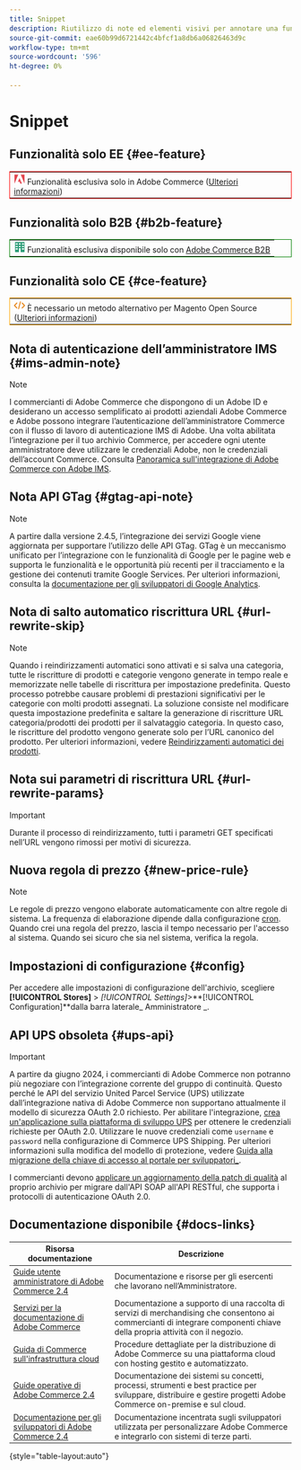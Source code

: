```yaml
---
title: Snippet
description: Riutilizzo di note ed elementi visivi per annotare una funzione o una pagina applicata a una specifica edizione
source-git-commit: eae60b99d6721442c4bfcf1a8db6a06826463d9c
workflow-type: tm+mt
source-wordcount: '596'
ht-degree: 0%

---
```


# Snippet

## Funzionalità solo EE {#ee-feature}

<table style="border:1px solid red">
<tr><td><img alt="Funzione di Adobe Commerce" src="../assets/adobe-logo.svg" width="20" height="20" /> Funzionalità esclusiva solo in Adobe Commerce (<a href="https://experienceleague.adobe.com/docs/commerce-admin/user-guides/home.html#product-editions">Ulteriori informazioni</a>)</td></tr>
</table>

## Funzionalità solo B2B {#b2b-feature}

<table style="border:1px solid green">
<tr><td><img alt="Funzione B2B di Adobe Commerce" src="../assets/b2b.svg" width="20" height="20" /> Funzionalità esclusiva disponibile solo con <a href="https://experienceleague.adobe.com/docs/commerce-admin/b2b/introduction.html?lang=en">Adobe Commerce B2B</a></td></tr>
</table>

## Funzionalità solo CE {#ce-feature}

<table style="border:1px solid orange">
<tr><td><img alt="Funzione Magento Open Source" src="../assets/open-source.svg" width="20" height="20" /> È necessario un metodo alternativo per Magento Open Source (<a href="https://experienceleague.adobe.com/docs/commerce-admin/user-guides/home.html#product-editions">Ulteriori informazioni</a>)</td></tr>
</table>

## Nota di autenticazione dell’amministratore IMS {#ims-admin-note}

>[!NOTE]
>
>I commercianti di Adobe Commerce che dispongono di un Adobe ID e desiderano un accesso semplificato ai prodotti aziendali Adobe Commerce e Adobe possono integrare l’autenticazione dell’amministratore Commerce con il flusso di lavoro di autenticazione IMS di Adobe. Una volta abilitata l’integrazione per il tuo archivio Commerce, per accedere ogni utente amministratore deve utilizzare le credenziali Adobe, non le credenziali dell’account Commerce. Consulta [Panoramica sull&#39;integrazione di Adobe Commerce con Adobe IMS](/help/getting-started/adobe-ims-integration-overview.md).

## Nota API GTag {#gtag-api-note}

>[!NOTE]
>
>A partire dalla versione 2.4.5, l’integrazione dei servizi Google viene aggiornata per supportare l’utilizzo delle API GTag. GTag è un meccanismo unificato per l’integrazione con le funzionalità di Google per le pagine web e supporta le funzionalità e le opportunità più recenti per il tracciamento e la gestione dei contenuti tramite Google Services. Per ulteriori informazioni, consulta la [documentazione per gli sviluppatori di Google Analytics](https://developers.google.com/analytics/devguides/collection/gtagjs).

## Nota di salto automatico riscrittura URL {#url-rewrite-skip}

>[!NOTE]
>
>Quando i reindirizzamenti automatici sono attivati e si salva una categoria, tutte le riscritture di prodotti e categorie vengono generate in tempo reale e memorizzate nelle tabelle di riscrittura per impostazione predefinita. Questo processo potrebbe causare problemi di prestazioni significativi per le categorie con molti prodotti assegnati. La soluzione consiste nel modificare questa impostazione predefinita e saltare la generazione di riscritture URL categoria/prodotti dei prodotti per il salvataggio categoria. In questo caso, le riscritture del prodotto vengono generate solo per l’URL canonico del prodotto. Per ulteriori informazioni, vedere [Reindirizzamenti automatici dei prodotti](/help/merchandising-promotions/url-redirect-product-automatic.md).

## Nota sui parametri di riscrittura URL {#url-rewrite-params}

>[!IMPORTANT]
>
>Durante il processo di reindirizzamento, tutti i parametri GET specificati nell’URL vengono rimossi per motivi di sicurezza.

## Nuova regola di prezzo {#new-price-rule}

>[!NOTE]
>
>Le regole di prezzo vengono elaborate automaticamente con altre regole di sistema. La frequenza di elaborazione dipende dalla configurazione [cron](https://experienceleague.adobe.com/docs/commerce-operations/configuration-guide/cli/configure-cron-jobs.html). Quando crei una regola del prezzo, lascia il tempo necessario per l&#39;accesso al sistema. Quando sei sicuro che sia nel sistema, verifica la regola.

## Impostazioni di configurazione {#config}

Per accedere alle impostazioni di configurazione dell&#39;archivio, scegliere **[!UICONTROL Stores]** > _[!UICONTROL Settings]_>**[!UICONTROL Configuration]**dalla barra laterale_ Amministratore _.

## API UPS obsoleta {#ups-api}

>[!IMPORTANT]
>
>A partire da giugno 2024, i commercianti di Adobe Commerce non potranno più negoziare con l’integrazione corrente del gruppo di continuità. Questo perché le API del servizio United Parcel Service (UPS) utilizzate dall’integrazione nativa di Adobe Commerce non supportano attualmente il modello di sicurezza OAuth 2.0 richiesto. Per abilitare l&#39;integrazione, [crea un&#39;applicazione sulla piattaforma di sviluppo UPS](https://developer.ups.com/get-started) per ottenere le credenziali richieste per OAuth 2.0. Utilizzare le nuove credenziali come `username` e `password` nella configurazione di Commerce UPS Shipping. Per ulteriori informazioni sulla modifica del modello di protezione, vedere [Guida alla migrazione della chiave di accesso al portale per sviluppatori_](https://developer.ups.com/oauth-developer-guide). <br/>
>
>I commercianti devono [applicare un aggiornamento della patch di qualità](https://experienceleague.adobe.com/docs/commerce-knowledge-base/kb/troubleshooting/known-issues-patches-attached/ups-shipping-method-integration-migration-from-soap-to-restful-api.html) al proprio archivio per migrare dall&#39;API SOAP all&#39;API RESTful, che supporta i protocolli di autenticazione OAuth 2.0.


## Documentazione disponibile {#docs-links}

| Risorsa documentazione | Descrizione |
|----------------------- | ----------- |
| [Guide utente amministratore di Adobe Commerce 2.4](../landing/home.md) | Documentazione e risorse per gli esercenti che lavorano nell’Amministratore. |
| [Servizi per la documentazione di Adobe Commerce](https://experienceleague.adobe.com/docs/commerce/user-guides/home.html) | Documentazione a supporto di una raccolta di servizi di merchandising che consentono ai commercianti di integrare componenti chiave della propria attività con il negozio. |
| [Guida di Commerce sull&#39;infrastruttura cloud](https://experienceleague.adobe.com/docs/commerce-cloud-service/user-guide/overview.html) | Procedure dettagliate per la distribuzione di Adobe Commerce su una piattaforma cloud con hosting gestito e automatizzato. |
| [Guide operative di Adobe Commerce 2.4](https://experienceleague.adobe.com/docs/commerce-operations/operational-guides/home.html) | Documentazione dei sistemi su concetti, processi, strumenti e best practice per sviluppare, distribuire e gestire progetti Adobe Commerce on-premise e sul cloud. |
| [Documentazione per gli sviluppatori di Adobe Commerce 2.4](https://developer.adobe.com/commerce/docs) | Documentazione incentrata sugli sviluppatori utilizzata per personalizzare Adobe Commerce e integrarlo con sistemi di terze parti. |

{style="table-layout:auto"}
